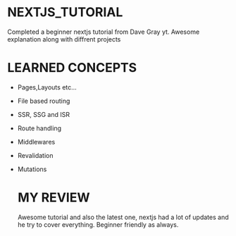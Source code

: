 # NEXTJS_TUTORIAL
Completed a beginner nextjs tutorial from Dave Gray yt. Awesome explanation along with diffrent projects

# LEARNED CONCEPTS

* Pages,Layouts etc...
* File based routing
* SSR, SSG and ISR
* Route handling 
* Middlewares
* Revalidation
* Mutations

  # MY REVIEW
  Awesome tutorial and also the latest one, nextjs had a lot of updates and he try to cover everything. Beginner friendly as always.
